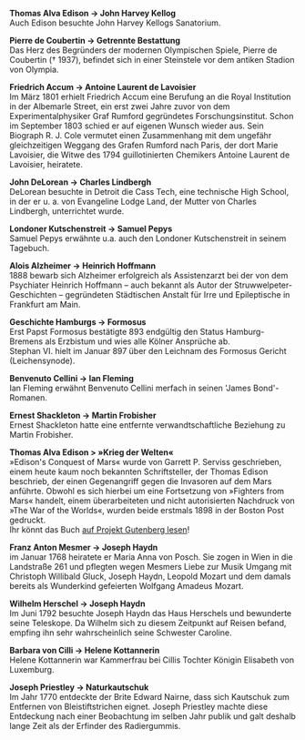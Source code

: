 **Thomas Alva Edison → John Harvey Kellog**\
Auch Edison besuchte John Harvey Kellogs Sanatorium.

**Pierre de Coubertin → Getrennte Bestattung**\
Das Herz des Begründers der modernen Olympischen Spiele, Pierre de Coubertin († 1937), befindet sich in einer Steinstele vor dem antiken Stadion von Olympia.

**Friedrich Accum → Antoine Laurent de Lavoisier**\
Im März 1801 erhielt Friedrich Accum eine Berufung an die Royal Institution in der Albemarle Street, ein erst zwei Jahre zuvor von dem Experimentalphysiker Graf Rumford gegründetes Forschungsinstitut. Schon im September 1803 schied er auf eigenen Wunsch wieder aus. Sein Biograph R. J. Cole vermutet einen Zusammenhang mit dem ungefähr gleichzeitigen Weggang des Grafen Rumford nach Paris, der dort Marie Lavoisier, die Witwe des 1794 guillotinierten Chemikers Antoine Laurent de Lavoisier, heiratete.

**John DeLorean → Charles Lindbergh**\
DeLorean besuchte in Detroit die Cass Tech, eine technische High School, in der er u. a. von Evangeline Lodge Land, der Mutter von Charles Lindbergh, unterrichtet wurde.

**Londoner Kutschenstreit → Samuel Pepys**\
Samuel Pepys erwähnte u.a. auch den Londoner Kutschenstreit in seinem Tagebuch.

**Alois Alzheimer → Heinrich Hoffmann**\
1888 bewarb sich Alzheimer erfolgreich als Assistenzarzt bei der von dem Psychiater Heinrich Hoffmann – auch bekannt als Autor der Struwwelpeter-Geschichten – gegründeten Städtischen Anstalt für Irre und Epileptische in Frankfurt am Main.

**Geschichte Hamburgs → Formosus**\
Erst Papst Formosus bestätigte 893 endgültig den Status Hamburg-Bremens als Erzbistum und wies alle Kölner Ansprüche ab.\
Stephan VI. hielt im Januar 897 über den Leichnam des Formosus Gericht (Leichensynode).

**Benvenuto Cellini → Ian Fleming**\
Ian Fleming erwähnt Benvenuto Cellini merfach in seinen 'James Bond'-Romanen.

**Ernest Shackleton → Martin Frobisher**\
Ernest Shackleton hatte eine entfernte verwandtschaftliche Beziehung zu Martin Frobisher.

**Thomas Alva Edison > »Krieg der Welten«**\
»Edison's Conquest of Mars« wurde von Garrett P. Serviss geschrieben, einem heute kaum noch bekannten Schriftsteller, der Thomas Edison beschrieb, der einen Gegenangriff gegen die Invasoren auf dem Mars anführte. Obwohl es sich hierbei um eine Fortsetzung von »Fighters from Mars« handelt, einem überarbeiteten und nicht autorisierten Nachdruck von »The War of the Worlds«, wurden beide erstmals 1898 in der Boston Post gedruckt.\
Ihr könnt das Buch [auf Projekt Gutenberg lesen](https://www.gutenberg.org/files/19141/19141-h/19141-h.htm)!

**Franz Anton Mesmer → Joseph Haydn**\
im Januar 1768 heiratete er Maria Anna von Posch. Sie zogen in Wien in die Landstraße 261 und pflegten wegen Mesmers Liebe zur Musik Umgang mit Christoph Willibald Gluck, Joseph Haydn, Leopold Mozart und dem damals bereits als Wunderkind gefeierten Wolfgang Amadeus Mozart. 

**Wilhelm Herschel → Joseph Haydn**\
Im Juni 1792 besuchte Joseph Haydn das Haus Herschels und bewunderte seine Teleskope. Da Wilhelm sich zu diesem Zeitpunkt auf Reisen befand, empfing ihn sehr wahrscheinlich seine Schwester Caroline.

**Barbara von Cilli → Helene Kottannerin**\
Helene Kottannerin war Kammerfrau bei Cillis Tochter Königin Elisabeth von Luxemburg.

**Joseph Priestley → Naturkautschuk**\
Im Jahr 1770 entdeckte der Brite Edward Nairne, dass sich Kautschuk zum Entfernen von Bleistiftstrichen eignet. Joseph Priestley machte diese Entdeckung nach einer Beobachtung im selben Jahr publik und galt deshalb lange Zeit als der Erfinder des Radiergummis.